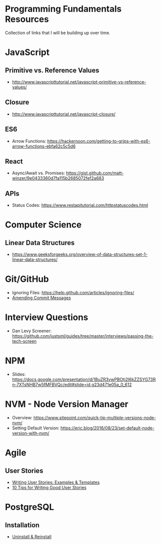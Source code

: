 # Programming Fundamentals Resources

Collection of links that I will be building up over time.

# JavaScript

## Primitive vs. Reference Values

* http://www.javascripttutorial.net/javascript-primitive-vs-reference-values/

## Closure

* http://www.javascripttutorial.net/javascript-closure/

## ES6

* Arrow Functions: https://hackernoon.com/getting-to-grips-with-es6-arrow-functions-ebfa62c5c5d6

## React

* Async/Await vs. Promises: https://gist.github.com/matt-winzer/9e0433360d7fa115b2685072fef2a683

## APIs

* Status Codes: https://www.restapitutorial.com/httpstatuscodes.html


# Computer Science

## Linear Data Structures

* https://www.geeksforgeeks.org/overview-of-data-structures-set-1-linear-data-structures/



# Git/GitHub

* Ignoring Files: https://help.github.com/articles/ignoring-files/
* [Amending Commit Messages](https://help.github.com/articles/changing-a-commit-message/)


# Interview Questions

* Dan Levy Screener: https://github.com/justsml/guides/tree/master/interviews/passing-the-tech-screen


# NPM

* Slides: https://docs.google.com/presentation/d/1BuZR3vwPBOtj2I6kZZSYG73Rn-7XTsNHB7w5fMFBVQc/edit#slide=id.g23d471e05a_0_612


# NVM - Node Version Manager

* Overview: https://www.sitepoint.com/quick-tip-multiple-versions-node-nvm/
* Setting Default Version: https://eric.blog/2016/08/23/set-default-node-version-with-nvm/


# Agile

## User Stories

* [Writing User Stories: Examples & Templates](https://www.yodiz.com/blog/writing-user-stories-examples-and-templates-in-agile-methodologies/)
* [10 Tips for Writing Good User Stories](https://www.romanpichler.com/blog/10-tips-writing-good-user-stories/?doing_wp_cron=1543247610.4944980144500732421875)


# PostgreSQL

## Installation

* [Uninstall & Reinstall](https://medium.com/@zowoodward/effectively-uninstall-and-reinstall-psql-with-homebrew-on-osx-fabbc45c5d9d)